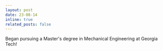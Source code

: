 ```yaml
---
layout: post
date: 23-08-14
inline: true
related_posts: false
---
```


Began pursuing a Master's degree in Mechanical Engineering at Georgia Tech!
